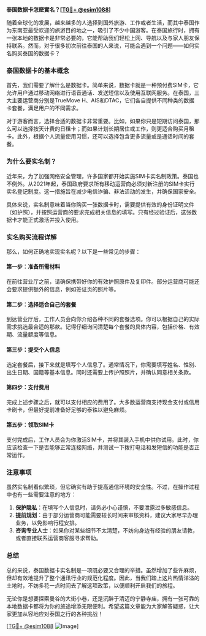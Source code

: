 **泰国数据卡怎麽實名？[[TG💪+ @esim1088](https://t.me/s/esim1088)]**

随着全球化的发展，越来越多的人选择到国外旅游、工作或者生活，而其中泰国作为东南亚最受欢迎的旅游目的地之一，吸引了不少中国游客。在泰国旅行时，拥有一张本地的数据卡是非常必要的，它能帮助我们轻松上网、导航以及与家人朋友保持联系。然而，对于很多初次前往泰国的人来说，可能会遇到一个问题——如何实名购买泰国的数据卡？

### 泰国数据卡的基本概念

首先，我们需要了解什么是数据卡。简单来说，数据卡就是一种预付费SIM卡，它允许用户通过移动网络进行语音通话、发送短信以及使用互联网服务。在泰国，三大主要运营商分别是TrueMove H、AIS和DTAC，它们各自提供不同种类的数据卡套餐，满足用户的不同需求。

对于游客而言，选择合适的数据卡非常重要。比如，如果你只是短期访问泰国，那么可以选择按天计费的日租卡；而如果计划长期居住或工作，则更适合购买月租卡。此外，根据个人流量使用习惯，还可以选择包含更多流量或是通话时间的套餐。

### 为什么要实名制？

近年来，为了加强网络安全管理，许多国家都开始实施SIM卡实名制政策。泰国也不例外。从2021年起，泰国政府要求所有移动运营商必须对新注册的SIM卡实行实名登记制度。这一措施旨在减少电信诈骗、非法活动的发生，并确保国家安全。

具体来说，实名制意味着当你购买一张数据卡时，需要提供有效的身份证明文件（如护照），并按照运营商的要求完成相关信息的填写。只有经过验证后，这张数据卡才能正式激活并投入使用。

### 实名购买流程详解

那么，如何正确地实现实名呢？以下是一些常见的步骤：

#### 第一步：准备所需材料
在前往营业厅之前，请确保携带好你的有效护照原件及复印件。部分运营商可能还会要求提供额外的信息，例如签证页的照片等。

#### 第二步：选择适合自己的套餐
到达营业厅后，工作人员会向你介绍各种不同的套餐选项。你可以根据自己的实际需求挑选最合适的那款。记得仔细询问清楚每个套餐的具体内容，包括价格、有效期、流量额度等信息。

#### 第三步：提交个人信息
选定套餐后，接下来就是填写个人信息了。通常情况下，你需要填写姓名、性别、出生日期、国籍等基本信息。同时还需要上传护照照片，并确认同意相关条款。

#### 第四步：支付费用
完成上述步骤之后，就可以支付相应的费用了。大多数运营商支持现金支付或信用卡刷卡，但最好提前准备好足够的泰铢以避免麻烦。

#### 第五步：领取SIM卡
支付完成后，工作人员会为你激活SIM卡，并将其装入手机中供你试用。此时，你应该检查一下是否能够正常连接网络，并测试一下拨打电话和发短信的功能是否正常运作。

### 注意事项

虽然实名制看似繁琐，但它确实有助于提高通信环境的安全性。不过，在操作过程中也有一些需要注意的地方：

1. **保护隐私**：在填写个人信息时，请务必小心谨慎，不要泄露过多敏感信息。
2. **提前规划**：由于部分运营商可能需要较长时间来审核资料，建议大家尽早办理业务，以免影响行程安排。
3. **咨询专业人士**：如果你对某些细节不太清楚，不妨向身边有经验的朋友请教，或者直接联系运营商客服寻求帮助。

### 总结

总的来说，泰国数据卡实名制是一项既必要又合理的举措。虽然增加了些许麻烦，但却有效地提升了整个通讯行业的规范化程度。因此，当我们踏上这片热情洋溢的土地时，不妨多花一点时间去了解这项政策，以便顺利开启我们的旅程。

无论你是想要探索曼谷的大街小巷，还是沉醉于清迈的宁静寺庙，拥有一张可靠的本地数据卡都将为你的旅途增添无限便利。希望这篇文章能为大家解答疑惑，让大家更加从容地应对泰国之行的各种挑战！

[[TG💪+ @esim1088](https://t.me/s/esim1088) ![Image](https://i.postimg.cc/4NQfJmqS/Snipaste-2025-05-13-00-14-12.png)]